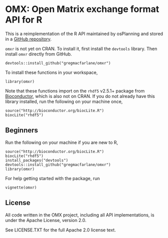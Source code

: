 OMX:  Open Matrix exchange format API for R
===

This is a reimplementation of the R API maintained by osPlanning and stored in a
[GitHub repository](https://github.com/osPlanning/omx/).

`omxr` is not yet on CRAN. To install it, first install the `devtools`
library. Then install `omxr` directly from GitHub.

    devtools::install_github("gregmacfarlane/omxr")

To install these functions in your workspace, 

    library(omxr)

Note that these functions import on the `rhdf5` v2.5.1+ package from
[Bioconductor](http://bioconductor.org/packages/release/bioc/html/rhdf5.html),
which is also not on CRAN. If you do not already have this library installed, run 
the following on your machine once,

    source("http://bioconductor.org/biocLite.R")
    biocLite("rhdf5")

Beginners
-----------------
Run the following on your machine if you are new to R,

    source("http://bioconductor.org/biocLite.R")
    biocLite("rhdf5")
    install_packages("devtools")
    devtools::install_github("gregmacfarlane/omxr")
    library(omxr)

For help getting started with the package, run

    vignette(omxr)


License 
-----------------
All code written in the OMX project, including all API implementations,
is under the Apache License,  version 2.0.

See LICENSE.TXT for the full Apache 2.0 license text.
